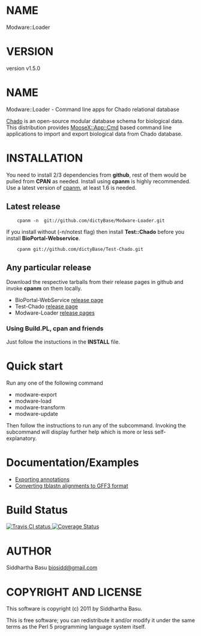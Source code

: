 # NAME

Modware::Loader

# VERSION

version v1.5.0

# NAME

Modware::Loader -  Command line apps for Chado relational database 

[Chado](http://gmod.org/wiki/Introduction\_to\_Chado) is an open-source modular database
schema for biological data. This distribution provides [MooseX::App::Cmd](http://search.cpan.org/perldoc?MooseX::App::Cmd) based command
line applications to import and export biological data from Chado database.

# INSTALLATION

You need to install 2/3 dependencies from __github__, rest of them would be pulled from __CPAN__ as needed.
Install using __cpanm__ is highly recommended.
Use a latest version of [cpanm](https://metacpan.org/module/cpanm), at least 1.6 is needed.

## Latest release 

        cpanm -n  git://github.com/dictyBase/Modware-Loader.git

If you install without (-n/notest flag) then install __Test::Chado__ before you install __BioPortal-Webservice__.

        cpanm git://github.com/dictyBase/Test-Chado.git

## Any particular release

Download the respective tarballs from their release pages in github and invoke __cpanm__ on them locally.

- BioPortal-WebService [release page](https://github.com/dictyBase/BioPortal-WebService/releases)
- Test-Chado [release page](https://github.com/dictyBase/Test-Chado/releases)
- Modware-Loader [release pages](https://github.com/dictyBase/Modware:Loader/releases)

### Using Build.PL,  cpan and friends

Just follow the instuctions in the __INSTALL__ file.

# Quick start

Run any one of the following command

- modware-export
- modware-load
- modware-transform
- modware-update

Then follow the instructions to run any of the subcommand. Invoking the subcommand will display further help which is more or less self-explanatory.

# Documentation/Examples

- [Exporting annotations](http://dictybase.github.io/blog/2013/03/06/exporting-discoideum-annotations/)
- [Converting tblastn alignments to GFF3 format](http://dictybase.github.io/refining-tblastn-protein-alignments/index.html)

# Build Status

<a href='https://travis-ci.org/dictyBase/Modware-Loader'>
  	<img src='https://travis-ci.org/dictyBase/Modware-Loader.png?branch=develop' alt='Travis CI status'/>
</a>

<a href='https://coveralls.io/r/dictyBase/Modware-Loader'>
	<img src='https://coveralls.io/repos/dictyBase/Modware-Loader/badge.png?branch=develop' alt='Coverage Status' />
</a>

# AUTHOR

Siddhartha Basu <biosidd@gmail.com>

# COPYRIGHT AND LICENSE

This software is copyright (c) 2011 by Siddhartha Basu.

This is free software; you can redistribute it and/or modify it under
the same terms as the Perl 5 programming language system itself.
